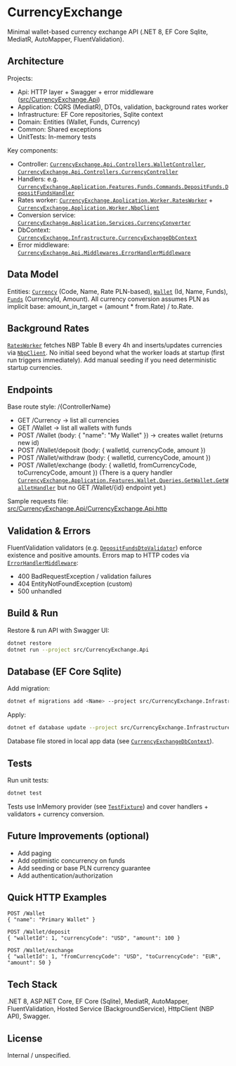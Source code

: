 # CurrencyExchange

Minimal wallet-based currency exchange API (.NET 8, EF Core Sqlite, MediatR, AutoMapper, FluentValidation).

## Architecture
Projects:
- Api: HTTP layer + Swagger + error middleware ([src/CurrencyExchange.Api](src/CurrencyExchange.Api))
- Application: CQRS (MediatR), DTOs, validation, background rates worker
- Infrastructure: EF Core repositories, Sqlite context
- Domain: Entities (Wallet, Funds, Currency)
- Common: Shared exceptions
- UnitTests: In-memory tests

Key components:
- Controller: [`CurrencyExchange.Api.Controllers.WalletController`](src/CurrencyExchange.Api/Controllers/WalletController.cs), [`CurrencyExchange.Api.Controllers.CurrencyController`](src/CurrencyExchange.Api/Controllers/CurrencyController.cs)
- Handlers: e.g. [`CurrencyExchange.Application.Features.Funds.Commands.DepositFunds.DepositFundsHandler`](src/CurrencyExchange.Application/Features/Funds/Commands/DepositFunds/DepositFundsHandler.cs)
- Rates worker: [`CurrencyExchange.Application.Worker.RatesWorker`](src/CurrencyExchange.Application/Worker/RatesWorker.cs) + [`CurrencyExchange.Application.Worker.NbpClient`](src/CurrencyExchange.Application/Worker/NbpClient.cs)
- Conversion service: [`CurrencyExchange.Application.Services.CurrencyConverter`](src/CurrencyExchange.Application/Services/CurrencyConverter.cs)
- DbContext: [`CurrencyExchange.Infrastructure.CurrencyExchangeDbContext`](src/CurrencyExchange.Infrastructure/CurrencyExchangeDbContext.cs)
- Error middleware: [`CurrencyExchange.Api.Middlewares.ErrorHandlerMiddleware`](src/CurrencyExchange.Api/Middlewares/ErrorHandlerMiddleware.cs)

## Data Model
Entities: [`Currency`](src/CurrencyExchange.Domain/Entities/Currency.cs) (Code, Name, Rate PLN-based), [`Wallet`](src/CurrencyExchange.Domain/Entities/Wallet.cs) (Id, Name, Funds), [`Funds`](src/CurrencyExchange.Domain/Entities/Funds.cs) (CurrencyId, Amount). All currency conversion assumes PLN as implicit base: amount_in_target = (amount * from.Rate) / to.Rate.

## Background Rates
[`RatesWorker`](src/CurrencyExchange.Application/Worker/RatesWorker.cs) fetches NBP Table B every 4h and inserts/updates currencies via [`NbpClient`](src/CurrencyExchange.Application/Worker/NbpClient.cs). No initial seed beyond what the worker loads at startup (first run triggers immediately). Add manual seeding if you need deterministic startup currencies.

## Endpoints
Base route style: /{ControllerName}
- GET /Currency → list all currencies
- GET /Wallet → list all wallets with funds
- POST /Wallet (body: { "name": "My Wallet" }) → creates wallet (returns new id)
- POST /Wallet/deposit (body: { walletId, currencyCode, amount })
- POST /Wallet/withdraw (body: { walletId, currencyCode, amount })
- POST /Wallet/exchange (body: { walletId, fromCurrencyCode, toCurrencyCode, amount })
(There is a query handler [`CurrencyExchange.Application.Features.Wallet.Queries.GetWallet.GetWalletHandler`](src/CurrencyExchange.Application/Features/Wallet/Queries/GetWallet/GetWalletHandler.cs) but no GET /Wallet/{id} endpoint yet.)

Sample requests file: [src/CurrencyExchange.Api/CurrencyExchange.Api.http](src/CurrencyExchange.Api/CurrencyExchange.Api.http)

## Validation & Errors
FluentValidation validators (e.g. [`DepositFundsDtoValidator`](src/CurrencyExchange.Application/DTOs/Funds/Validators/DepositFundsDtoValidator.cs)) enforce existence and positive amounts. Errors map to HTTP codes via [`ErrorHandlerMiddleware`](src/CurrencyExchange.Api/Middlewares/ErrorHandlerMiddleware.cs):
- 400 BadRequestException / validation failures
- 404 EntityNotFoundException (custom)
- 500 unhandled

## Build & Run
Restore & run API with Swagger UI:
```bash
dotnet restore
dotnet run --project src/CurrencyExchange.Api
```

## Database (EF Core Sqlite)
Add migration:
```bash
dotnet ef migrations add <Name> --project src/CurrencyExchange.Infrastructure --startup-project src/CurrencyExchange.Api --output-dir Migrations
```
Apply:
```bash
dotnet ef database update --project src/CurrencyExchange.Infrastructure --startup-project src/CurrencyExchange.Api
```
Database file stored in local app data (see [`CurrencyExchangeDbContext`](src/CurrencyExchange.Infrastructure/CurrencyExchangeDbContext.cs)).

## Tests
Run unit tests:
```bash
dotnet test
```
Tests use InMemory provider (see [`TestFixture`](tests/CurrencyExchange.UnitTests/TestFixture.cs)) and cover handlers + validators + currency conversion.

## Future Improvements (optional)
- Add paging
- Add optimistic concurrency on funds
- Add seeding or base PLN currency guarantee
- Add authentication/authorization

## Quick HTTP Examples
```http
POST /Wallet
{ "name": "Primary Wallet" }

POST /Wallet/deposit
{ "walletId": 1, "currencyCode": "USD", "amount": 100 }

POST /Wallet/exchange
{ "walletId": 1, "fromCurrencyCode": "USD", "toCurrencyCode": "EUR", "amount": 50 }
```

## Tech Stack
.NET 8, ASP.NET Core, EF Core (Sqlite), MediatR, AutoMapper, FluentValidation, Hosted Service (BackgroundService), HttpClient (NBP API), Swagger.

## License
Internal / unspecified.